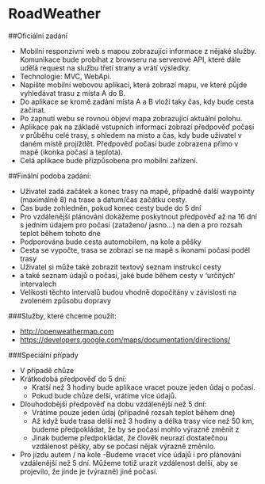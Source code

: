 RoadWeather
===========

##Oficiální zadání
- Mobilní responzivní web s mapou zobrazující informace z nějaké služby. Komunikace bude probíhat z browseru na serverové API, které dále udělá request na službu třetí strany a vrátí výsledky.
- Technologie: MVC, WebApi.
-	Napište mobilní webovou aplikaci, která zobrazí mapu, ve které půjde vyhledávat trasu z místa A do B.
-	Do aplikace se kromě zadání místa A a B vloží taky čas, kdy bude cesta začínat.
-	Po zapnutí webu se rovnou objeví mapa zobrazující aktuální polohu.
-	Aplikace pak na základě vstupních informací zobrazí předpověď počasí v průběhu celé trasy, s ohledem na místo a čas, kdy bude uživatel v daném místě projíždět. Předpověď počasí bude zobrazena přímo v mapě (ikonka počasí a teplota).
-	Celá aplikace bude přizpůsobena pro mobilní zařízení.

##Finální podoba zadání:
-	Uživatel zadá začátek a konec trasy na mapě, případně další waypointy (maximálně 8) na trase a datum/čas začátku cesty.
  - Čas bude zohledněn, pokud konec cesty bude do 5 dní 
  - Pro vzdálenější plánování dokážeme poskytnout předpověď až na 16 dní s jedním údajem pro počasí (zataženo/ jasno…) na den a pro rozsah teplot během tohoto dne
-	Podporována bude cesta automobilem, na kole a pěšky 
-	Cesta se vypočte, trasa se zobrazí se na mapě s ikonami počasí podél trasy
-	Uživatel si může také zobrazit textový seznam instrukcí cesty 
-	a také seznam údajů o počasí, jaké bude během cesty v ‘určitých’ intervalech
  - Velikosti těchto intervalů budou vhodně dopočítány v závislosti na zvoleném způsobu dopravy
  
###Služby, které chceme použít: 
- http://openweathermap.com
- https://developers.google.com/maps/documentation/directions/

###Speciální případy
-	V případě chůze
  - Krátkodobá předpověď do 5 dní: 
    - Kratší než 3 hodiny bude aplikace vracet pouze jeden údaj o počasí.
    - Pokud bude chůze delší, vrátíme více údajů. 
  - Dlouhodobější předpověď na dobu vzdálenější než 5 dní:
    - Vrátíme pouze jeden údaj (případně rozsah teplot během dne) 
    - Až když bude trasa delší než 3 hodiny a délka trasy více než 50 km, budeme předpokládat, že by se počasí mohlo výrazně změnit z  
    - Jinak budeme předpokládat, že člověk neurazí dostatečnou vzdálenost pěšky, aby se počasí nějak výrazně změnilo.
-	Pro jízdu autem / na kole
  -Budeme vracet více údajů i pro plánování vzdálenější než 5 dní. Můžeme totiž urazit vzdálenost delší, aby se projevilo, že jinde je (výrazně) jiné počasí.
